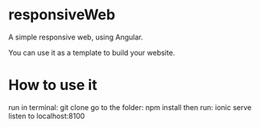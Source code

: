 # responsiveWeb
A simple responsive web, using Angular.

You can use it as a template to build your website.

# How to use it
run in terminal: git clone <url of repository>
go to the folder: npm install
then run: ionic serve
listen to localhost:8100
